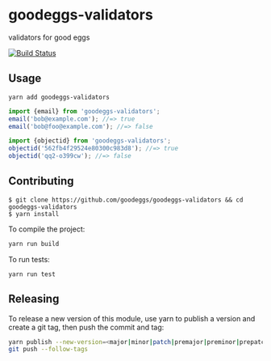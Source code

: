 # goodeggs-validators

validators for good eggs

[![Build Status](http://img.shields.io/travis/goodeggs/goodeggs-validators.svg?style=flat-square)](https://travis-ci.org/goodeggs/goodeggs-validators)

## Usage

```
yarn add goodeggs-validators
```

```javascript
import {email} from 'goodeggs-validators';
email('bob@example.com'); //=> true
email('bob@foo@example.com'); //=> false

import {objectid} from 'goodeggs-validators';
objectid('562fb4f29524e80300c983d8'); //=> true
objectid('qq2-o399cw'); //=> false
```

## Contributing

```
$ git clone https://github.com/goodeggs/goodeggs-validators && cd goodeggs-validators
$ yarn install
```

To compile the project:

```sh
yarn run build
```

To run tests:

```
yarn run test
```

## Releasing

To release a new version of this module, use yarn to publish a version and create a git tag,
then push the commit and tag:

```sh
yarn publish --new-version=<major|minor|patch|premajor|preminor|prepatch>
git push --follow-tags
```
